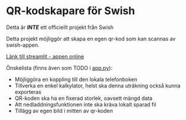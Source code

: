 # QR-kodskapare för Swish
Detta är ***INTE*** ett officiellt projekt från Swish

Detta projekt möjliggör att skapa en egen qr-kod som kan scannas av swish-appen.<br>

[Länk till streamlit - appen online](https://qr-for-swish.streamlit.app/)

Önskelista (finns även som TODO i [app.py](app.py)):
* Möjliggöra en koppling till den lokala telefonboken
* Tillverka en enkel kalkylator, helst ska denna uträkning också kunna exporteras
* QR-koden ska ha en fixerad storlek, oavsett mängd data
* Att nedladdningsfunktionen inte ska kräva lokalt sparad fil
* Tillägg av egen bild i mitten av qr-koden